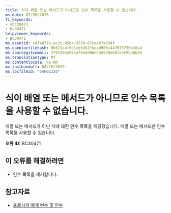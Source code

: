 ```yaml
---
title: 식이 배열 또는 메서드가 아니므로 인수 목록을 사용할 수 없습니다.
ms.date: 07/20/2015
f1_keywords:
- vbc30471
- bc30471
helpviewer_keywords:
- BC30471
ms.assetid: cdf48716-ac2c-45ba-933b-67ce487a034f
ms.openlocfilehash: 0b571e4f6e1cb5d92fbead906c447673756b16a4
ms.sourcegitcommit: 2701302a99cafbe0d86d53d540eb0fa7e9b46b36
ms.translationtype: MT
ms.contentlocale: ko-KR
ms.lasthandoff: 04/28/2019
ms.locfileid: "64602320"
---
```

# <a name="expression-is-not-an-array-or-a-method-and-cannot-have-an-argument-list"></a>식이 배열 또는 메서드가 아니므로 인수 목록을 사용할 수 없습니다.
배열 또는 메서드가 아닌 식에 대한 인수 목록을 제공했습니다. 배열 또는 메서드만 인수 목록을 사용할 수 있습니다.  
  
 **오류 ID:** BC30471  
  
## <a name="to-correct-this-error"></a>이 오류를 해결하려면  
  
- 인수 목록을 제거합니다.  
  
## <a name="see-also"></a>참고자료

- [프로시저 매개 변수 및 인수](../../visual-basic/programming-guide/language-features/procedures/procedure-parameters-and-arguments.md)
